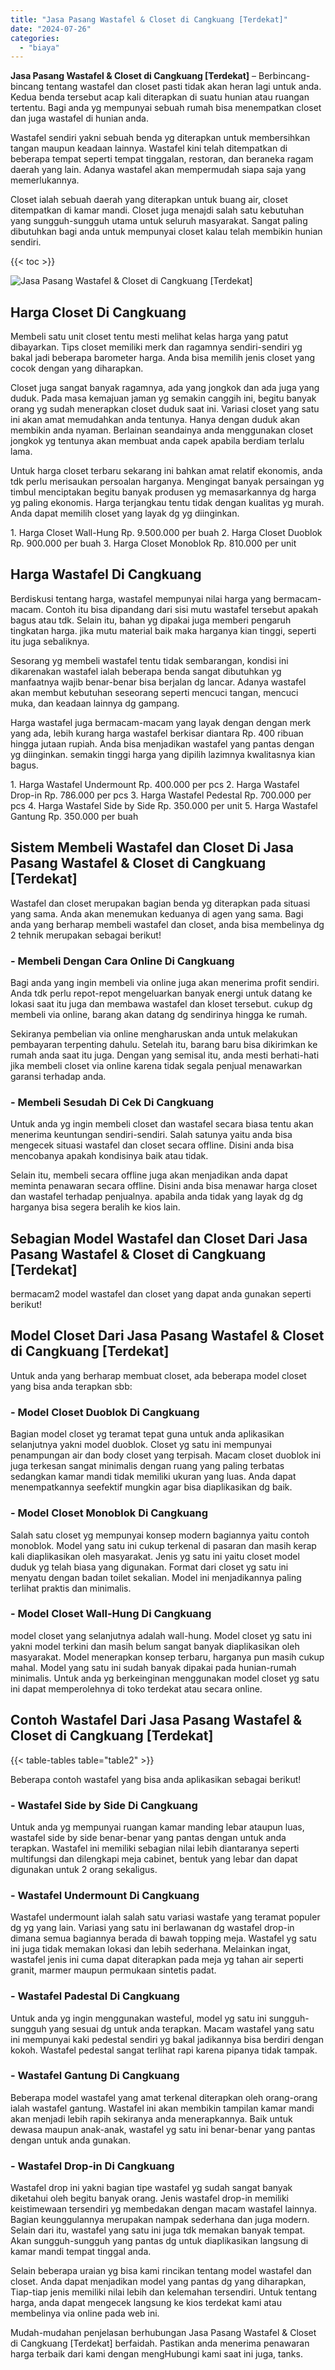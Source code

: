 ```yaml
---
title: "Jasa Pasang Wastafel & Closet di Cangkuang [Terdekat]"
date: "2024-07-26"
categories: 
  - "biaya"
---
```


**Jasa Pasang Wastafel & Closet di Cangkuang \[Terdekat\]** – Berbincang-bincang tentang wastafel dan closet pasti tidak akan heran lagi untuk anda. Kedua benda tersebut acap kali diterapkan di suatu hunian atau ruangan tertentu. Bagi anda yg mempunyai sebuah rumah bisa menempatkan closet dan juga wastafel di hunian anda.

Wastafel sendiri yakni sebuah benda yg diterapkan untuk membersihkan tangan maupun keadaan lainnya. Wastafel kini telah ditempatkan di beberapa tempat seperti tempat tinggalan, restoran, dan beraneka ragam daerah yang lain. Adanya wastafel akan mempermudah siapa saja yang memerlukannya.

Closet ialah sebuah daerah yang diterapkan untuk buang air, closet ditempatkan di kamar mandi. Closet juga menajdi salah satu kebutuhan yang sungguh-sungguh utama untuk seluruh masyarakat. Sangat paling dibutuhkan bagi anda untuk mempunyai closet kalau telah membikin hunian sendiri.

{{< toc >}}

![Jasa Pasang Wastafel & Closet di Cangkuang [Terdekat]](/images/wastafel-closet-murah36.png)

## Harga Closet Di Cangkuang

Membeli satu unit closet tentu mesti melihat kelas harga yang patut dibayarkan. Tips closet memiliki merk dan ragamnya sendiri-sendiri yg bakal jadi beberapa barometer harga. Anda bisa memilih jenis closet yang cocok dengan yang diharapkan.

Closet juga sangat banyak ragamnya, ada yang jongkok dan ada juga yang duduk. Pada masa kemajuan jaman yg semakin canggih ini, begitu banyak orang yg sudah menerapkan closet duduk saat ini. Variasi closet yang satu ini akan amat memudahkan anda tentunya. Hanya dengan duduk akan membikin anda nyaman. Berlainan seandainya anda menggunakan closet jongkok yg tentunya akan membuat anda capek apabila berdiam terlalu lama.

Untuk harga closet terbaru sekarang ini bahkan amat relatif ekonomis, anda tdk perlu merisaukan persoalan harganya. Mengingat banyak persaingan yg timbul menciptakan begitu banyak produsen yg memasarkannya dg harga yg paling ekonomis. Harga terjangkau tentu tidak dengan kualitas yg murah. Anda dapat memilih closet yang layak dg yg diinginkan.

1\. Harga Closet Wall-Hung Rp. 9.500.000 per buah 2. Harga Closet Duoblok Rp. 900.000 per buah 3. Harga Closet Monoblok Rp. 810.000 per unit

## Harga Wastafel Di Cangkuang

Berdiskusi tentang harga, wastafel mempunyai nilai harga yang bermacam-macam. Contoh itu bisa dipandang dari sisi mutu wastafel tersebut apakah bagus atau tdk. Selain itu, bahan yg dipakai juga memberi pengaruh tingkatan harga. jika mutu material baik maka harganya kian tinggi, seperti itu juga sebaliknya.

Sesorang yg membeli wastafel tentu tidak sembarangan, kondisi ini dikarenakan wastafel ialah beberapa benda sangat dibutuhkan yg manfaatnya wajib benar-benar bisa berjalan dg lancar. Adanya wastafel akan membut kebutuhan seseorang seperti mencuci tangan, mencuci muka, dan keadaan lainnya dg gampang.

Harga wastafel juga bermacam-macam yang layak dengan dengan merk yang ada, lebih kurang harga wastafel berkisar diantara Rp. 400 ribuan hingga jutaan rupiah. Anda bisa menjadikan wastafel yang pantas dengan yg diinginkan. semakin tinggi harga yang dipilih lazimnya kwalitasnya kian bagus.

1\. Harga Wastafel Undermount Rp. 400.000 per pcs 2. Harga Wastafel Drop-in Rp. 786.000 per pcs 3. Harga Wastafel Pedestal Rp. 700.000 per pcs 4. Harga Wastafel Side by Side Rp. 350.000 per unit 5. Harga Wastafel Gantung Rp. 350.000 per buah

## Sistem Membeli Wastafel dan Closet Di Jasa Pasang Wastafel & Closet di Cangkuang \[Terdekat\]

Wastafel dan closet merupakan bagian benda yg diterapkan pada situasi yang sama. Anda akan menemukan keduanya di agen yang sama. Bagi anda yang berharap membeli wastafel dan closet, anda bisa membelinya dg 2 tehnik merupakan sebagai berikut!

### \- Membeli Dengan Cara Online Di Cangkuang

Bagi anda yang ingin membeli via online juga akan menerima profit sendiri. Anda tdk perlu repot-repot mengeluarkan banyak energi untuk datang ke lokasi saat itu juga dan membawa wastafel dan kloset tersebut. cukup dg membeli via online, barang akan datang dg sendirinya hingga ke rumah.

Sekiranya pembelian via online mengharuskan anda untuk melakukan pembayaran terpenting dahulu. Setelah itu, barang baru bisa dikirimkan ke rumah anda saat itu juga. Dengan yang semisal itu, anda mesti berhati-hati jika membeli closet via online karena tidak segala penjual menawarkan garansi terhadap anda.

### \- Membeli Sesudah Di Cek Di Cangkuang

Untuk anda yg ingin membeli closet dan wastafel secara biasa tentu akan menerima keuntungan sendiri-sendiri. Salah satunya yaitu anda bisa mengecek situasi wastafel dan closet secara offline. Disini anda bisa mencobanya apakah kondisinya baik atau tidak.

Selain itu, membeli secara offline juga akan menjadikan anda dapat meminta penawaran secara offline. Disini anda bisa menawar harga closet dan wastafel terhadap penjualnya. apabila anda tidak yang layak dg dg harganya bisa segera beralih ke kios lain.

## Sebagian Model Wastafel dan Closet Dari Jasa Pasang Wastafel & Closet di Cangkuang \[Terdekat\]

bermacam2 model wastafel dan closet yang dapat anda gunakan seperti berikut!

## Model Closet Dari Jasa Pasang Wastafel & Closet di Cangkuang \[Terdekat\]

Untuk anda yang berharap membuat closet, ada beberapa model closet yang bisa anda terapkan sbb:

### \- Model Closet Duoblok Di Cangkuang

Bagian model closet yg teramat tepat guna untuk anda aplikasikan selanjutnya yakni model duoblok. Closet yg satu ini mempunyai penampungan air dan body closet yang terpisah. Macam closet duoblok ini juga terkesan sangat minimalis dengan ruang yang paling terbatas sedangkan kamar mandi tidak memiliki ukuran yang luas. Anda dapat menempatkannya seefektif mungkin agar bisa diaplikasikan dg baik.

### \- Model Closet Monoblok Di Cangkuang

Salah satu closet yg mempunyai konsep modern bagiannya yaitu contoh monoblok. Model yang satu ini cukup terkenal di pasaran dan masih kerap kali diaplikasikan oleh masyarakat. Jenis yg satu ini yaitu closet model duduk yg telah biasa yang digunakan. Format dari closet yg satu ini menyatu dengan badan toilet sekalian. Model ini menjadikannya paling terlihat praktis dan minimalis.

### \- Model Closet Wall-Hung Di Cangkuang

model closet yang selanjutnya adalah wall-hung. Model closet yg satu ini yakni model terkini dan masih belum sangat banyak diaplikasikan oleh masyarakat. Model menerapkan konsep terbaru, harganya pun masih cukup mahal. Model yang satu ini sudah banyak dipakai pada hunian-rumah minimalis. Untuk anda yg berkeinginan menggunakan model closet yg satu ini dapat memperolehnya di toko terdekat atau secara online.

## Contoh Wastafel Dari Jasa Pasang Wastafel & Closet di Cangkuang \[Terdekat\]

{{< table-tables table="table2" >}}

Beberapa contoh wastafel yang bisa anda aplikasikan sebagai berikut!

### \- Wastafel Side by Side Di Cangkuang

Untuk anda yg mempunyai ruangan kamar manding lebar ataupun luas, wastafel side by side benar-benar yang pantas dengan untuk anda terapkan. Wastafel ini memiliki sebagian nilai lebih diantaranya seperti multifungsi dan dilengkapi meja cabinet, bentuk yang lebar dan dapat digunakan untuk 2 orang sekaligus.

### \- Wastafel Undermount Di Cangkuang

Wastafel undermount ialah salah satu variasi wastafe yang teramat populer dg yg yang lain. Variasi yang satu ini berlawanan dg wastafel drop-in dimana semua bagiannya berada di bawah topping meja. Wastafel yg satu ini juga tidak memakan lokasi dan lebih sederhana. Melainkan ingat, wastafel jenis ini cuma dapat diterapkan pada meja yg tahan air seperti granit, marmer maupun permukaan sintetis padat.

### \- Wastafel Padestal Di Cangkuang

Untuk anda yg ingin menggunakan wasteful, model yg satu ini sungguh-sungguh yang sesuai dg untuk anda terapkan. Macam wastafel yang satu ini mempunyai kaki pedestal sendiri yg bakal jadikannya bisa berdiri dengan kokoh. Wastafel pedestal sangat terlihat rapi karena pipanya tidak tampak.

### \- Wastafel Gantung Di Cangkuang

Beberapa model wastafel yang amat terkenal diterapkan oleh orang-orang ialah wastafel gantung. Wastafel ini akan membikin tampilan kamar mandi akan menjadi lebih rapih sekiranya anda menerapkannya. Baik untuk dewasa maupun anak-anak, wastafel yg satu ini benar-benar yang pantas dengan untuk anda gunakan.

### \- Wastafel Drop-in Di Cangkuang

Wastafel drop ini yakni bagian tipe wastafel yg sudah sangat banyak diketahui oleh begitu banyak orang. Jenis wastafel drop-in memiliki keistimewaan tersendiri yg membedakan dengan macam wastafel lainnya. Bagian keunggulannya merupakan nampak sederhana dan juga modern. Selain dari itu, wastafel yang satu ini juga tdk memakan banyak tempat. Akan sungguh-sungguh yang pantas dg untuk diaplikasikan langsung di kamar mandi tempat tinggal anda.

Selain beberapa uraian yg bisa kami rincikan tentang model wastafel dan closet. Anda dapat menjadikan model yang pantas dg yang diharapkan, Tiap-tiap jenis memiliki nilai lebih dan kelemahan tersendiri. Untuk tentang harga, anda dapat mengecek langsung ke kios terdekat kami atau membelinya via online pada web ini.

Mudah-mudahan penjelasan berhubungan Jasa Pasang Wastafel & Closet di Cangkuang \[Terdekat\] berfaidah. Pastikan anda menerima penawaran harga terbaik dari kami dengan mengHubungi kami saat ini juga, tanks.
